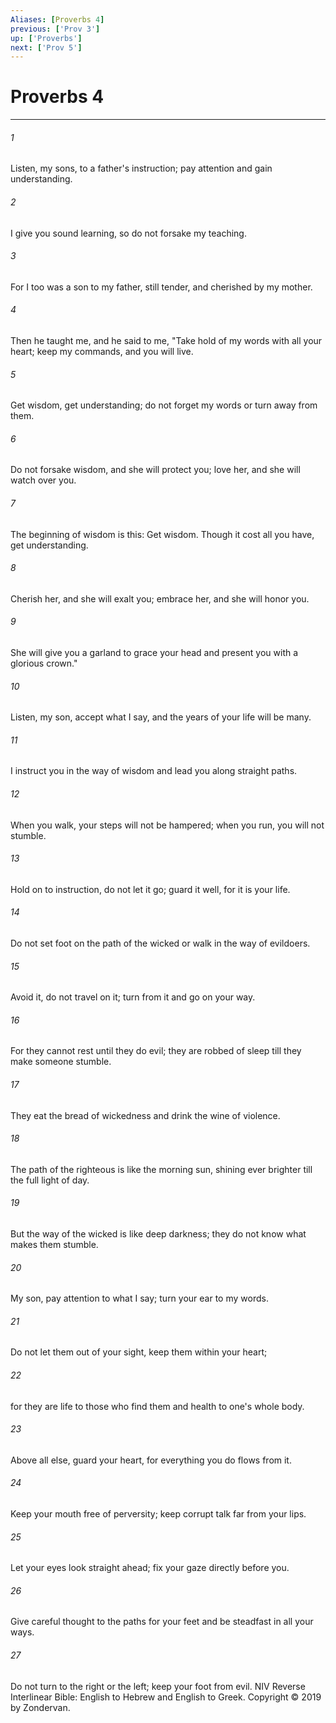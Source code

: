 ```yaml
---
Aliases: [Proverbs 4]
previous: ['Prov 3']
up: ['Proverbs']
next: ['Prov 5']
---
```

# Proverbs 4

***


###### 1 
Listen, my sons, to a father's instruction; pay attention and gain understanding. 

###### 2 
I give you sound learning, so do not forsake my teaching. 

###### 3 
For I too was a son to my father, still tender, and cherished by my mother. 

###### 4 
Then he taught me, and he said to me, "Take hold of my words with all your heart; keep my commands, and you will live. 

###### 5 
Get wisdom, get understanding; do not forget my words or turn away from them. 

###### 6 
Do not forsake wisdom, and she will protect you; love her, and she will watch over you. 

###### 7 
The beginning of wisdom is this: Get wisdom. Though it cost all you have, get understanding. 

###### 8 
Cherish her, and she will exalt you; embrace her, and she will honor you. 

###### 9 
She will give you a garland to grace your head and present you with a glorious crown." 

###### 10 
Listen, my son, accept what I say, and the years of your life will be many. 

###### 11 
I instruct you in the way of wisdom and lead you along straight paths. 

###### 12 
When you walk, your steps will not be hampered; when you run, you will not stumble. 

###### 13 
Hold on to instruction, do not let it go; guard it well, for it is your life. 

###### 14 
Do not set foot on the path of the wicked or walk in the way of evildoers. 

###### 15 
Avoid it, do not travel on it; turn from it and go on your way. 

###### 16 
For they cannot rest until they do evil; they are robbed of sleep till they make someone stumble. 

###### 17 
They eat the bread of wickedness and drink the wine of violence. 

###### 18 
The path of the righteous is like the morning sun, shining ever brighter till the full light of day. 

###### 19 
But the way of the wicked is like deep darkness; they do not know what makes them stumble. 

###### 20 
My son, pay attention to what I say; turn your ear to my words. 

###### 21 
Do not let them out of your sight, keep them within your heart; 

###### 22 
for they are life to those who find them and health to one's whole body. 

###### 23 
Above all else, guard your heart, for everything you do flows from it. 

###### 24 
Keep your mouth free of perversity; keep corrupt talk far from your lips. 

###### 25 
Let your eyes look straight ahead; fix your gaze directly before you. 

###### 26 
Give careful thought to the paths for your feet and be steadfast in all your ways. 

###### 27 
Do not turn to the right or the left; keep your foot from evil. NIV Reverse Interlinear Bible: English to Hebrew and English to Greek. Copyright © 2019 by Zondervan.
